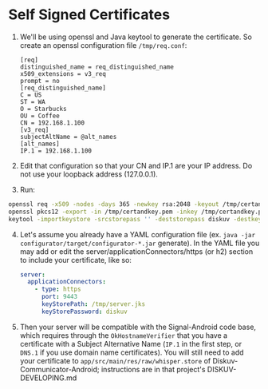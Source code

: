 # Self Signed Certificates

1. We'll be using openssl and Java keytool to generate the certificate.
   So create an openssl configuration file `/tmp/req.conf`:

    ```text
    [req]
    distinguished_name = req_distinguished_name
    x509_extensions = v3_req
    prompt = no
    [req_distinguished_name]
    C = US
    ST = WA
    O = Starbucks
    OU = Coffee
    CN = 192.168.1.100
    [v3_req]
    subjectAltName = @alt_names
    [alt_names]
    IP.1 = 192.168.1.100
    ```

2. Edit that configuration so that your CN and IP.1 are your IP address.
   Do not use your loopback address (127.0.0.1).

3. Run:

```bash
openssl req -x509 -nodes -days 365 -newkey rsa:2048 -keyout /tmp/certandkey.pem -out /tmp/certandkey.pem -config /tmp/req.conf -extensions v3_req
openssl pkcs12 -export -in /tmp/certandkey.pem -inkey /tmp/certandkey.pem -name local-server -out /tmp/server.p12 -passout pass:
keytool -importkeystore -srcstorepass '' -deststorepass diskuv -destkeystore /tmp/server.jks -srckeystore /tmp/server.p12 -srcstoretype PKCS12
```

4. Let's assume you already have a YAML configuration file (ex.
   `java -jar configurator/target/configurator-*.jar` generate). In the YAML file
   you may add or edit the server/applicationConnectors/https (or h2) section to include your
   certificate, like so:

    ```yaml
    server:
      applicationConnectors:
        - type: https
          port: 9443
          keyStorePath: /tmp/server.jks
          keyStorePassword: diskuv
    ```

5. Then your server will be compatible with the Signal-Android code base, which requires through the
   `OkHostnameVerifier` that you have a certificate with a Subject Alternative Name (`IP.1` in the
   first step, or `DNS.1` if you use domain name certificates). You will still need to add your certificate to
   `app/src/main/res/raw/whisper.store` of Diskuv-Communicator-Android; instructions are in that
   project's DISKUV-DEVELOPING.md

